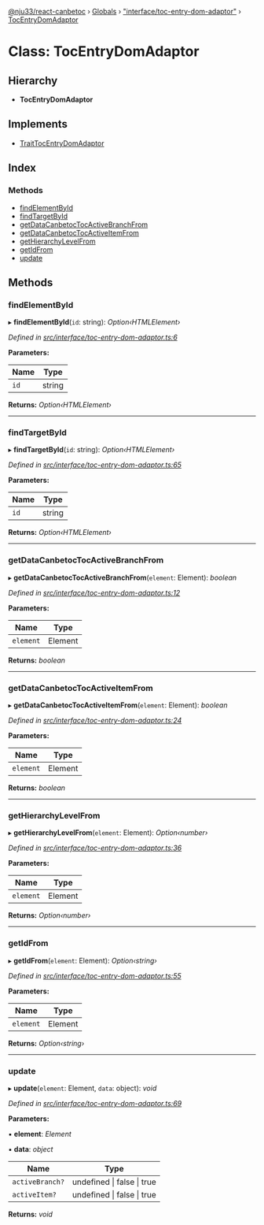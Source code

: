 [@nju33/react-canbetoc](../README.md) › [Globals](../globals.md) › ["interface/toc-entry-dom-adaptor"](../modules/_interface_toc_entry_dom_adaptor_.md) › [TocEntryDomAdaptor](_interface_toc_entry_dom_adaptor_.tocentrydomadaptor.md)

# Class: TocEntryDomAdaptor

## Hierarchy

* **TocEntryDomAdaptor**

## Implements

* [TraitTocEntryDomAdaptor](../interfaces/_entities_toc_entry_dom_adaptor_.traittocentrydomadaptor.md)

## Index

### Methods

* [findElementById](_interface_toc_entry_dom_adaptor_.tocentrydomadaptor.md#findelementbyid)
* [findTargetById](_interface_toc_entry_dom_adaptor_.tocentrydomadaptor.md#findtargetbyid)
* [getDataCanbetocTocActiveBranchFrom](_interface_toc_entry_dom_adaptor_.tocentrydomadaptor.md#getdatacanbetoctocactivebranchfrom)
* [getDataCanbetocTocActiveItemFrom](_interface_toc_entry_dom_adaptor_.tocentrydomadaptor.md#getdatacanbetoctocactiveitemfrom)
* [getHierarchyLevelFrom](_interface_toc_entry_dom_adaptor_.tocentrydomadaptor.md#gethierarchylevelfrom)
* [getIdFrom](_interface_toc_entry_dom_adaptor_.tocentrydomadaptor.md#getidfrom)
* [update](_interface_toc_entry_dom_adaptor_.tocentrydomadaptor.md#update)

## Methods

###  findElementById

▸ **findElementById**(`id`: string): *Option‹HTMLElement›*

*Defined in [src/interface/toc-entry-dom-adaptor.ts:6](https://github.com/nju33/react-canbetoc/blob/118b6f6/src/interface/toc-entry-dom-adaptor.ts#L6)*

**Parameters:**

Name | Type |
------ | ------ |
`id` | string |

**Returns:** *Option‹HTMLElement›*

___

###  findTargetById

▸ **findTargetById**(`id`: string): *Option‹HTMLElement›*

*Defined in [src/interface/toc-entry-dom-adaptor.ts:65](https://github.com/nju33/react-canbetoc/blob/118b6f6/src/interface/toc-entry-dom-adaptor.ts#L65)*

**Parameters:**

Name | Type |
------ | ------ |
`id` | string |

**Returns:** *Option‹HTMLElement›*

___

###  getDataCanbetocTocActiveBranchFrom

▸ **getDataCanbetocTocActiveBranchFrom**(`element`: Element): *boolean*

*Defined in [src/interface/toc-entry-dom-adaptor.ts:12](https://github.com/nju33/react-canbetoc/blob/118b6f6/src/interface/toc-entry-dom-adaptor.ts#L12)*

**Parameters:**

Name | Type |
------ | ------ |
`element` | Element |

**Returns:** *boolean*

___

###  getDataCanbetocTocActiveItemFrom

▸ **getDataCanbetocTocActiveItemFrom**(`element`: Element): *boolean*

*Defined in [src/interface/toc-entry-dom-adaptor.ts:24](https://github.com/nju33/react-canbetoc/blob/118b6f6/src/interface/toc-entry-dom-adaptor.ts#L24)*

**Parameters:**

Name | Type |
------ | ------ |
`element` | Element |

**Returns:** *boolean*

___

###  getHierarchyLevelFrom

▸ **getHierarchyLevelFrom**(`element`: Element): *Option‹number›*

*Defined in [src/interface/toc-entry-dom-adaptor.ts:36](https://github.com/nju33/react-canbetoc/blob/118b6f6/src/interface/toc-entry-dom-adaptor.ts#L36)*

**Parameters:**

Name | Type |
------ | ------ |
`element` | Element |

**Returns:** *Option‹number›*

___

###  getIdFrom

▸ **getIdFrom**(`element`: Element): *Option‹string›*

*Defined in [src/interface/toc-entry-dom-adaptor.ts:55](https://github.com/nju33/react-canbetoc/blob/118b6f6/src/interface/toc-entry-dom-adaptor.ts#L55)*

**Parameters:**

Name | Type |
------ | ------ |
`element` | Element |

**Returns:** *Option‹string›*

___

###  update

▸ **update**(`element`: Element, `data`: object): *void*

*Defined in [src/interface/toc-entry-dom-adaptor.ts:69](https://github.com/nju33/react-canbetoc/blob/118b6f6/src/interface/toc-entry-dom-adaptor.ts#L69)*

**Parameters:**

▪ **element**: *Element*

▪ **data**: *object*

Name | Type |
------ | ------ |
`activeBranch?` | undefined &#124; false &#124; true |
`activeItem?` | undefined &#124; false &#124; true |

**Returns:** *void*
